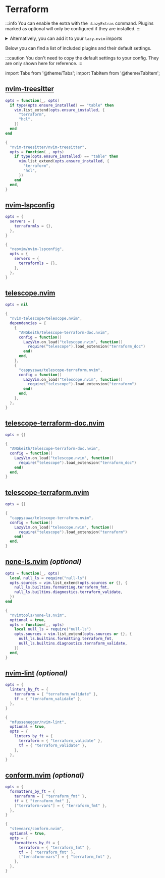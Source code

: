 # Terraform

<!-- plugins:start -->

:::info
You can enable the extra with the `:LazyExtras` command.
Plugins marked as optional will only be configured if they are installed.
:::

<details>
<summary>Alternatively, you can add it to your <code>lazy.nvim</code> imports</summary>

```lua title="lua/config/lazy.lua" {4}
require("lazy").setup({
  spec = {
    { "LazyVim/LazyVim", import = "lazyvim.plugins" },
    { import = "lazyvim.plugins.extras.lang.terraform" },
    { import = "plugins" },
  },
})
```

</details>

Below you can find a list of included plugins and their default settings.

:::caution
You don't need to copy the default settings to your config.
They are only shown here for reference.
:::

import Tabs from '@theme/Tabs';
import TabItem from '@theme/TabItem';

## [nvim-treesitter](https://github.com/nvim-treesitter/nvim-treesitter)

<Tabs>

<TabItem value="opts" label="Options">

```lua
opts = function(_, opts)
  if type(opts.ensure_installed) == "table" then
    vim.list_extend(opts.ensure_installed, {
      "terraform",
      "hcl",
    })
  end
end
```

</TabItem>


<TabItem value="code" label="Full Spec">

```lua
{
  "nvim-treesitter/nvim-treesitter",
  opts = function(_, opts)
    if type(opts.ensure_installed) == "table" then
      vim.list_extend(opts.ensure_installed, {
        "terraform",
        "hcl",
      })
    end
  end,
}
```

</TabItem>

</Tabs>

## [nvim-lspconfig](https://github.com/neovim/nvim-lspconfig)

<Tabs>

<TabItem value="opts" label="Options">

```lua
opts = {
  servers = {
    terraformls = {},
  },
}
```

</TabItem>


<TabItem value="code" label="Full Spec">

```lua
{
  "neovim/nvim-lspconfig",
  opts = {
    servers = {
      terraformls = {},
    },
  },
}
```

</TabItem>

</Tabs>

## [telescope.nvim](https://github.com/nvim-telescope/telescope.nvim)

<Tabs>

<TabItem value="opts" label="Options">

```lua
opts = nil
```

</TabItem>


<TabItem value="code" label="Full Spec">

```lua
{
  "nvim-telescope/telescope.nvim",
  dependencies = {
    {
      "ANGkeith/telescope-terraform-doc.nvim",
      config = function()
        LazyVim.on_load("telescope.nvim", function()
          require("telescope").load_extension("terraform_doc")
        end)
      end,
    },
    {
      "cappyzawa/telescope-terraform.nvim",
      config = function()
        LazyVim.on_load("telescope.nvim", function()
          require("telescope").load_extension("terraform")
        end)
      end,
    },
  },
}
```

</TabItem>

</Tabs>

## [telescope-terraform-doc.nvim](https://github.com/ANGkeith/telescope-terraform-doc.nvim)

<Tabs>

<TabItem value="opts" label="Options">

```lua
opts = {}
```

</TabItem>


<TabItem value="code" label="Full Spec">

```lua
{
  "ANGkeith/telescope-terraform-doc.nvim",
  config = function()
    LazyVim.on_load("telescope.nvim", function()
      require("telescope").load_extension("terraform_doc")
    end)
  end,
}
```

</TabItem>

</Tabs>

## [telescope-terraform.nvim](https://github.com/cappyzawa/telescope-terraform.nvim)

<Tabs>

<TabItem value="opts" label="Options">

```lua
opts = {}
```

</TabItem>


<TabItem value="code" label="Full Spec">

```lua
{
  "cappyzawa/telescope-terraform.nvim",
  config = function()
    LazyVim.on_load("telescope.nvim", function()
      require("telescope").load_extension("terraform")
    end)
  end,
}
```

</TabItem>

</Tabs>

## [none-ls.nvim](https://github.com/nvimtools/none-ls.nvim) _(optional)_

<Tabs>

<TabItem value="opts" label="Options">

```lua
opts = function(_, opts)
  local null_ls = require("null-ls")
  opts.sources = vim.list_extend(opts.sources or {}, {
    null_ls.builtins.formatting.terraform_fmt,
    null_ls.builtins.diagnostics.terraform_validate,
  })
end
```

</TabItem>


<TabItem value="code" label="Full Spec">

```lua
{
  "nvimtools/none-ls.nvim",
  optional = true,
  opts = function(_, opts)
    local null_ls = require("null-ls")
    opts.sources = vim.list_extend(opts.sources or {}, {
      null_ls.builtins.formatting.terraform_fmt,
      null_ls.builtins.diagnostics.terraform_validate,
    })
  end,
}
```

</TabItem>

</Tabs>

## [nvim-lint](https://github.com/mfussenegger/nvim-lint) _(optional)_

<Tabs>

<TabItem value="opts" label="Options">

```lua
opts = {
  linters_by_ft = {
    terraform = { "terraform_validate" },
    tf = { "terraform_validate" },
  },
}
```

</TabItem>


<TabItem value="code" label="Full Spec">

```lua
{
  "mfussenegger/nvim-lint",
  optional = true,
  opts = {
    linters_by_ft = {
      terraform = { "terraform_validate" },
      tf = { "terraform_validate" },
    },
  },
}
```

</TabItem>

</Tabs>

## [conform.nvim](https://github.com/stevearc/conform.nvim) _(optional)_

<Tabs>

<TabItem value="opts" label="Options">

```lua
opts = {
  formatters_by_ft = {
    terraform = { "terraform_fmt" },
    tf = { "terraform_fmt" },
    ["terraform-vars"] = { "terraform_fmt" },
  },
}
```

</TabItem>


<TabItem value="code" label="Full Spec">

```lua
{
  "stevearc/conform.nvim",
  optional = true,
  opts = {
    formatters_by_ft = {
      terraform = { "terraform_fmt" },
      tf = { "terraform_fmt" },
      ["terraform-vars"] = { "terraform_fmt" },
    },
  },
}
```

</TabItem>

</Tabs>

<!-- plugins:end -->
